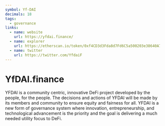 ```yaml
---
symbol: Yf-DAI
decimals: 18
tags:
  - governance
links:
  - name: website
    url: https://yfdai.finance/
  - name: explorer
    url: https://etherscan.io/token/0xf4CD3d3Fda8d7Fd6C5a500203e38640A70Bf9577
  - name: twitter
    url: https://twitter.com/YfdaiF
---
```


# YfDAI.finance

YFDAI is a community centric, innovative DeFi project developed by the people, for the people. The decisions and actions of YFDAI will be made by its members and community to ensure equity and fairness for all. YFDAI is a new form of governance system where innovation, entrepreneurship, and technological advancement is the priority and the goal is delivering a much needed utility focus to DeFi.
